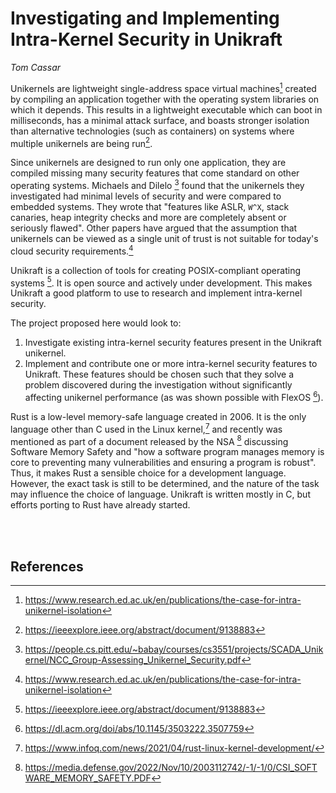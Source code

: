 # Investigating and Implementing Intra-Kernel Security in Unikraft
*Tom Cassar*

Unikernels are lightweight single-address space virtual machines[^1] created by compiling an application together with the operating system libraries on which it depends. This results in a lightweight executable which can boot in milliseconds, has a minimal attack surface, and boasts stronger isolation than alternative technologies (such as containers) on systems where multiple unikernels are being run[^4].

Since unikernels are designed to run only one application, they are compiled missing many security features that come standard on other operating systems. Michaels and Dilelo [^2] found that the unikernels they investigated had minimal levels of security and were compared to embedded systems. They wrote that "features like ASLR, `W^X`, stack canaries, heap integrity checks and more are completely absent or seriously flawed". Other papers have argued that the assumption that unikernels can be viewed as a single unit of trust is not suitable for today's cloud security requirements.[^1] 

Unikraft is a collection of tools for creating POSIX-compliant operating systems [^4]. It is open source and actively under development. This makes Unikraft a good platform to use to research and implement intra-kernel security.

The project proposed here would look to:
1. Investigate existing intra-kernel security features present in the Unikraft unikernel.
2. Implement and contribute one or more intra-kernel security features to Unikraft. These features should be chosen such that they solve a problem discovered during the investigation without significantly affecting unikernel performance (as was shown possible with FlexOS [^7]).

Rust is a low-level memory-safe language created in 2006. It is the only language other than C used in the Linux kernel,[^6] and recently was mentioned as part of a document released by the NSA [^5] discussing Software Memory Safety and "how a software program manages memory is core to preventing many vulnerabilities and ensuring a program is robust". Thus, it makes Rust a sensible choice for a development language. However, the exact task is still to be determined, and the nature of the task may influence the choice of language. Unikraft is written mostly in C, but efforts porting to Rust have already started.

<br><br>
## References

[^1]: https://www.research.ed.ac.uk/en/publications/the-case-for-intra-unikernel-isolation
[^2]: https://people.cs.pitt.edu/~babay/courses/cs3551/projects/SCADA_Unikernel/NCC_Group-Assessing_Unikernel_Security.pdf
[^3]: https://unikraft.org/
[^4]: https://ieeexplore.ieee.org/abstract/document/9138883
[^5]: https://media.defense.gov/2022/Nov/10/2003112742/-1/-1/0/CSI_SOFTWARE_MEMORY_SAFETY.PDF
[^6]: https://www.infoq.com/news/2021/04/rust-linux-kernel-development/
[^7]: https://dl.acm.org/doi/abs/10.1145/3503222.3507759